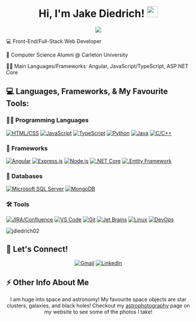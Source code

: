 <h1 align="center"> Hi, I'm Jake Diedrich!
	<a href="https://github.com/Bouaskaoun" target="_self">
		<img src="https://media.giphy.com/media/hvRJCLFzcasrR4ia7z/giphy.gif" width="30">
	</a>
</h1>

<p align="center">
  <a href="https://github.com/jdiedrich02"><img src="https://readme-typing-svg.herokuapp.com?lines=Computer+Science;Front-End/Full+Stack+Web+Developer;Astronomer&center=true&width=380&height=45"></a>
</p>

💻 Front-End/Full-Stack Web Developer

🏫 Computer Science Alumni @ Carleton University

👩‍💻 Main Languages/Frameworks: Angular, JavaScript/TypeScript, ASP.NET Core

## 💻 Languages, Frameworks, & My Favourite Tools:

### 👩‍💻 Programming Languages
<a href="https://www.w3schools.com/html/"><img alt="HTML/CSS" src="https://img.shields.io/badge/HTML/CSS-239120?style=for-the-badge&logo=html5&logoColor=white"></a>
<a href="https://developer.mozilla.org/en-US/docs/Web/JavaScript"><img alt="JavaScript" src="https://img.shields.io/badge/JavaScript%20-%23F7DF1E.svg?style=for-the-badge&logo=javascript&logoColor=black"></a>
<a href="https://www.typescriptlang.org/"><img alt="TypeScript" src="https://shields.io/badge/TypeScript-3178C6?logo=TypeScript&logoColor=FFF&style=for-the-badge"></a>
<a href="https://www.python.org/"><img alt="Python" src="https://img.shields.io/badge/Python%20-%2314354C.svg?style=for-the-badge&logo=python&logoColor=white"></a>
<a href="https://www.java.com/en/"><img alt="Java" src="https://img.shields.io/badge/Java-ED8B00?style=for-the-badge&logo=openjdk&logoColor=white"></a>
<a href="https://cplusplus.com/"><img alt="C/C++" src="https://img.shields.io/badge/-c/c++-black?logo=c%2B%2B&style=for-the-badge&logoColor=blue"></a>

### 🚀 Frameworks
<a href="https://angular.io/"><img alt="Angular" src="https://img.shields.io/badge/angular-%23DD0031.svg?style=for-the-badge&logo=angular&logoColor=white"></a>
<a href="https://expressjs.com/"><img alt="Express.js" src="https://img.shields.io/badge/express.js-%23404d59.svg?style=for-the-badge&logo=express&logoColor=%2361DAFB"></a>
<a href="https://nodejs.org/en"><img alt="Node.js" src="https://img.shields.io/badge/node.js-6DA55F?style=for-the-badge&logo=node.js&logoColor=white"></a>
<a href="https://dotnet.microsoft.com/en-us/download"><img alt=".NET Core" src="https://img.shields.io/badge/ASP.NET Core-5C2D91?style=for-the-badge&logo=.net&logoColor=white"></a>
<a href="https://learn.microsoft.com/en-us/ef/"><img alt=".Entity Framework" src="https://img.shields.io/badge/Entity Framework-5C2D91?style=for-the-badge&logo=.net&logoColor=white"></a>

### 📝 Databases
<a href="https://www.microsoft.com/en-ca/sql-server/sql-server-downloads"><img alt="Microsoft SQL Server" src="https://img.shields.io/badge/Microsoft%20SQL%20Server-CC2927?style=for-the-badge&logo=microsoft%20sql%20server&logoColor=white"></a>
<a href="https://www.mongodb.com/"><img alt="MongoDB" src="https://img.shields.io/badge/MongoDB-4EA94B?style=for-the-badge&logo=mongodb&logoColor=white"></a>

### 🛠️ Tools
<a href="https://www.atlassian.com/software/jira"><img alt="JIRA/Confluence" src="https://img.shields.io/badge/Jira/Confluence-0052CC?style=for-the-badge&logo=Jira&logoColor=white"></a>
<a href="https://code.visualstudio.com/"><img alt="VS Code" src="https://img.shields.io/badge/Visual%20Studio%20Code-0078d7.svg?style=for-the-badge&logo=visual-studio-code&logoColor=white"></a>
<a href="https://git-scm.com/"><img alt="Git" src="https://img.shields.io/badge/Git%20-%23F05033.svg?style=for-the-badge&logo=git&logoColor=white"></a>
<a href="https://www.jetbrains.com/"><img alt="Jet Brains" src="https://img.shields.io/badge/jetbrains-000000?style=for-the-badge&logo=jetbrains"></a>
<a href="https://www.linux.org/"><img alt="Linux" src="https://img.shields.io/badge/-Linux-grey?style=for-the-badge&logo=linux"></a>
<a href="https://azure.microsoft.com/en-ca/products/devops"><img alt="DevOps" src="https://img.shields.io/badge/Azure_DevOps-0078D7?style=for-the-badge&logo=azure-devops&logoColor=white"></a>

<img src="https://github-readme-stats.vercel.app/api/top-langs/?username=jdiedrich02&langs_count=8" alt="jdiedrich02">


## 🤝 Let's Connect!
<p align="center">
  <a href="mailto:jake.diedrich@gmail.com"><img img src="https://img.shields.io/badge/gmail-%23EA4335.svg?style=for-the-badge&logo=gmail&logoColor=white" alt="Gmail"/></a>
  <a href="https://www.linkedin.com/in/jake-diedrich/"><img src="https://img.shields.io/badge/linkedin-%230A66C2.svg?style=for-the-badge&logo=linkedin&logoColor=white" alt="LinkedIn"/></a>
</p>

## ⚡ Other Info About Me

<p align="center">
  I am huge into space and astronomy! My favourite space objects are star clusters, galaxies, and black holes! Checkout my <a href="https://jakediedrich.tech/astro">astrophotography</a> page on my website to see some of the photos I take!
</p>
